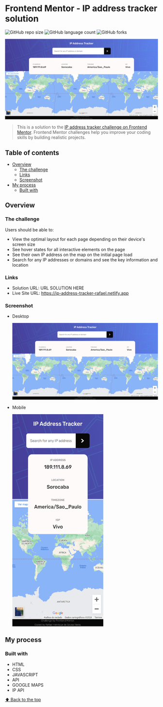 # Frontend Mentor - IP address tracker solution

![GitHub repo size](https://img.shields.io/github/repo-size/RafaelHDSV/IP-Address-Tracker?style=for-the-badge)
![GitHub language count](https://img.shields.io/github/languages/count/RafaelHDSV/IP-Address-Tracker?style=for-the-badge)
![GitHub forks](https://img.shields.io/github/forks/RafaelHDSV/IP-Address-Tracker?style=for-the-badge)

<img src="images/desktop.png" alt="desktop.png">

> This is a solution to the [IP address tracker challenge on Frontend Mentor](https://www.frontendmentor.io/challenges/ip-address-tracker-I8-0yYAH0). Frontend Mentor challenges help you improve your coding skills by building realistic projects.

## Table of contents

-    [Overview](#overview)
     -    [The challenge](#the-challenge)
     -    [Links](#links)
     -    [Screenshot](#screenshot)
-    [My process](#my-process)
     -    [Built with](#built-with)

## Overview

### The challenge

Users should be able to:

-    View the optimal layout for each page depending on their device's screen size
-    See hover states for all interactive elements on the page
-    See their own IP address on the map on the initial page load
-    Search for any IP addresses or domains and see the key information and location

### Links

-    Solution URL: URL SOLUTION HERE
-    Live Site URL: https://ip-address-tracker-rafael.netlify.app

### Screenshot

-    Desktop

     ![](images/desktop.png)

-    Mobile

     <img src="images/mobile.png" alt="mobile.png" width="300px" height="700px">

## My process

### Built with

-    HTML
-    CSS
-    JAVASCRIPT
-    API
-    GOOGLE MAPS
-    IP API

[⬆ Back to the top](#frontend-mentor---ip-address-tracker-solution)
<br>
